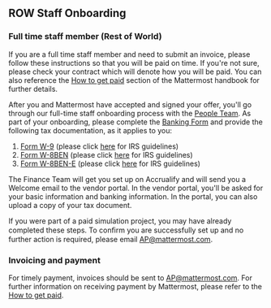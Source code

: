 ## ROW Staff Onboarding

### Full time staff member (Rest of World)

If you are a full time staff member and need to submit an invoice, please follow these instructions so that you will be paid on time. If you're not sure, please check your contract which will denote how you will be paid. You can also reference the [How to get paid](https://handbook.mattermost.com/company/how-to-guides-for-staff/how-to-get-paid) section of the Mattermost handbook for further details.

After you and Mattermost have accepted and signed your offer, you'll go through our full-time staff onboarding process with the [People Team](https://community.mattermost.com/private-core/channels/ask-people-team). As part of your onboarding, please complete the [Banking Form](https://handbook.mattermost.com/company/how-to-guides-for-staff/how-to-get-paid#banking-form) and provide the following tax documentation, as it applies to you:

1. [Form W-9](https://www.irs.gov/pub/irs-pdf/fw9.pdf) \(please click [here](https://www.irs.gov/pub/irs-pdf/iw9.pdf) for IRS guidelines\)
2. [Form W-8BEN](https://www.irs.gov/pub/irs-pdf/fw8ben.pdf) \(please click [here](https://www.irs.gov/pub/irs-pdf/iw8ben.pdf) for IRS guidelines\)
3. [Form W-8BEN-E](https://www.irs.gov/pub/irs-pdf/fw8bene.pdf) \(please click [here](https://www.irs.gov/pub/irs-pdf/iw8bene.pdf) for IRS guidelines\)

The Finance Team will get you set up on Accrualify and will send you a Welcome email to the vendor portal. In the vendor portal, you'll be asked for your basic information and banking information. In the portal, you can also upload a copy of your tax document.

If you were part of a paid simulation project, you may have already completed these steps. To conﬁrm you are successfully set up and no further action is required, please email AP@mattermost.com.

### Invoicing and payment

For timely payment, invoices should be sent to AP@mattermost.com. For further information on receiving payment by Mattermost, please refer to the [How to get paid](https://handbook.mattermost.com/company/how-to-guides-for-staff/how-to-get-paid).
